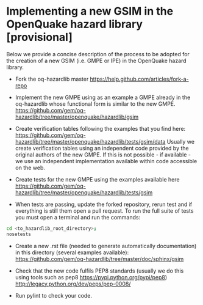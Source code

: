 # Implementing a new GSIM in the OpenQuake hazard library [provisional]

Below we provide a concise description of the process to be adopted for the creation of a new GSIM (i.e. GMPE or IPE) in the OpenQuake hazard library.

- Fork the oq-hazardlib master
https://help.github.com/articles/fork-a-repo

- Implement the new GMPE using as an example a GMPE already in the oq-hazardlib whose functional form is similar to the new GMPE.
https://github.com/gem/oq-hazardlib/tree/master/openquake/hazardlib/gsim

- Create verification tables following the examples that you find here:
https://github.com/gem/oq-hazardlib/tree/master/openquake/hazardlib/tests/gsim/data
Usually we create verification tables using an independent code provided by the original authors of the new GMPE. If this is not possible - if available - we use  an independent implementation available within code accessible on the web.

- Create tests for the new GMPE using the examples available here 
https://github.com/gem/oq-hazardlib/tree/master/openquake/hazardlib/tests/gsim

- When tests are passing, update the forked repository, rerun test and if everything is still them open a pull request. To run the full suite of tests you must open a terminal and run the commands:

```bash
cd <to_hazardlib_root_directory>;
nosetests
```

- Create a new .rst file (needed to generate automatically documentation) in this directory (several examples available):
https://github.com/gem/oq-hazardlib/tree/master/doc/sphinx/gsim

- Check that the new code fulfils PEP8 standards (usually we do this using tools such as pep8 https://pypi.python.org/pypi/pep8) 
http://legacy.python.org/dev/peps/pep-0008/

- Run pylint to check your code.
